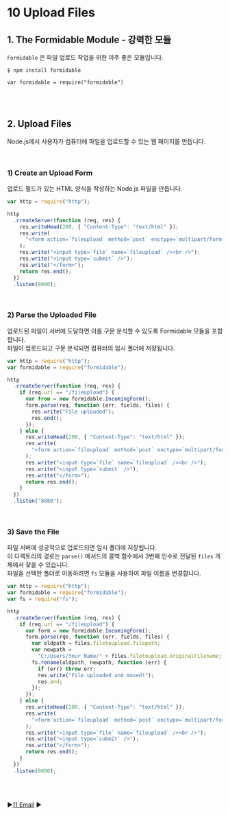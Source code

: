 # 10 Upload Files

## 1. The Formidable Module - 강력한 모듈

`Formidable` 은 파일 업로드 작업을 위한 아주 좋은 모듈입니다.

```
$ npm install formidable
```

```
var formidable = require("formidable")
```

<br />
<br />

## 2. Upload Files

Node.js에서 사용자가 컴퓨터에 파일을 업로드할 수 있는 웹 페이지를 만듭니다.

<br/>

### 1) Create an Upload Form

업로드 필드가 있는 HTML 양식을 작성하는 Node.js 파일을 만듭니다.

```javascript
var http = require("http");

http
  .createServer(function (req, res) {
    res.writeHead(200, { "Content-Type": "text/html" });
    res.write(
      "<form action=`fileupload` method=`post` enctype=`multipart/form-data`>"
    );
    res.write("<input type=`file` name=`fileupload` /><br />");
    res.write("<input type=`submit` />");
    res.write("</form>");
    return res.end();
  })
  .listen(8080);
```

<br/>

### 2) Parse the Uploaded File

업로드된 파일이 서버에 도달하면 이를 구문 분석할 수 있도록 Formidable 모듈을 포함합니다.  
파일이 업로드되고 구문 분석되면 컴퓨터의 임시 폴더에 저장됩니다.

```javascript
var http = require("http");
var formidable = require("formidable");

http
  .createServer(function (req, res) {
    if (req.url == "/fileupload") {
      var from = new formidable.IncomingForm();
      form.parse(req, function (err, fields, files) {
        res.write("File uploaded");
        res.end();
      });
    } else {
      res.writeHead(200, { "Content-Type": "text/html" });
      res.write(
        "<form action=`fileupload` method=`post` enctype=`multipart/form-data`>"
      );
      res.write("<input type=`file` name=`fileupload` /><br />");
      res.write("<input type=`submit` />");
      res.write("</form>");
      return res.end();
    }
  })
  .listen("8080");
```

<br/>

### 3) Save the File

파일 서버에 성공적으로 업로드되면 임시 폴더에 저장됩니다.  
이 디렉토리의 경로는 `parse()` 메서드의 콜백 함수에서 3번째 인수로 전달된 `files` 개체에서 찾을 수 있습니다.  
파일을 선택한 폴더로 이동하려면 `fs` 모듈을 사용하여 파일 이름을 변경합니다.

```javascript
var http = require("http");
var formidable = require("formidable");
var fs = require("fs");

http
  .createServer(function (req, res) {
    if (req.url == "/fileupload") {
      var form = new formidable.IncomingForm();
      form.parse(rqe, function (err, fields, files) {
        var oldpath = files.filetoupload.filepath;
        var newpath =
          "C:/Users/Your Name/" + files.filetoupload.originalFilename;
        fs.rename(oldpath, newpath, function (err) {
          if (err) throw err;
          res.write("File uploaded and moved!");
          res.end;
        });
      });
    } else {
      res.writeHead(200, { "Content-Type": "text/html" });
      res.write(
        "<form action=`fileupload` method=`post` enctype=`multipart/form-data`>"
      );
      res.write("<input type=`file` name=`fileupload` /><br />");
      res.write("<input type=`submit` />");
      res.write("</form>");
      return res.end();
    }
  })
  .listen(8080);
```

<br />
<br />

:arrow_forward:[11 Email](./11%20Email.md) :arrow_forward:

